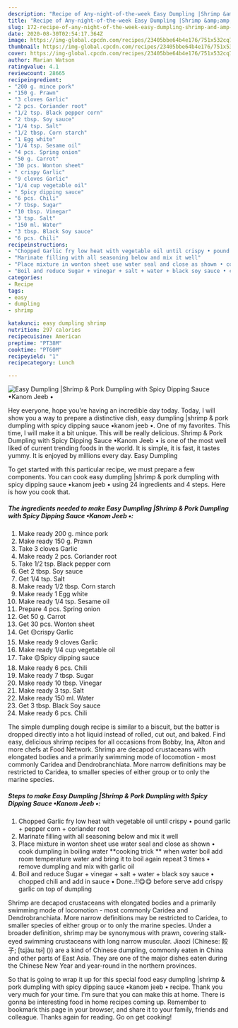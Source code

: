 ```yaml
---
description: "Recipe of Any-night-of-the-week Easy Dumpling |Shrimp &amp;amp; Pork Dumpling with Spicy Dipping Sauce •Kanom Jeeb •"
title: "Recipe of Any-night-of-the-week Easy Dumpling |Shrimp &amp;amp; Pork Dumpling with Spicy Dipping Sauce •Kanom Jeeb •"
slug: 172-recipe-of-any-night-of-the-week-easy-dumpling-shrimp-and-amp-pork-dumpling-with-spicy-dipping-sauce-kanom-jeeb
date: 2020-08-30T02:54:17.364Z
image: https://img-global.cpcdn.com/recipes/23405bbe64b4e176/751x532cq70/easy-dumpling-shrimp-pork-dumpling-with-spicy-dipping-sauce-•kanom-jeeb-•-recipe-main-photo.jpg
thumbnail: https://img-global.cpcdn.com/recipes/23405bbe64b4e176/751x532cq70/easy-dumpling-shrimp-pork-dumpling-with-spicy-dipping-sauce-•kanom-jeeb-•-recipe-main-photo.jpg
cover: https://img-global.cpcdn.com/recipes/23405bbe64b4e176/751x532cq70/easy-dumpling-shrimp-pork-dumpling-with-spicy-dipping-sauce-•kanom-jeeb-•-recipe-main-photo.jpg
author: Marian Watson
ratingvalue: 4.1
reviewcount: 28665
recipeingredient:
- "200 g. mince pork"
- "150 g. Prawn"
- "3 cloves Garlic"
- "2 pcs. Coriander root"
- "1/2 tsp. Black pepper corn"
- "2 tbsp. Soy sauce"
- "1/4 tsp. Salt"
- "1/2 tbsp. Corn starch"
- "1 Egg white"
- "1/4 tsp. Sesame oil"
- "4 pcs. Spring onion"
- "50 g. Carrot"
- "30 pcs. Wonton sheet"
- " crispy Garlic"
- "9 cloves Garlic"
- "1/4 cup vegetable oil"
- " Spicy dipping sauce"
- "6 pcs. Chili"
- "7 tbsp. Sugar"
- "10 tbsp. Vinegar"
- "3 tsp. Salt"
- "150 ml. Water"
- "3 tbsp. Black Soy sauce"
- "6 pcs. Chili"
recipeinstructions:
- "Chopped Garlic fry low heat with vegetable oil until crispy • pound garlic + pepper corn + coriander root"
- "Marinate filling with all seasoning below and mix it well"
- "Place mixture in wonton sheet use water seal and close as shown • cook dumpling in boiling water **cooking trick ** when water boil add room temperature water and bring it to boil again repeat 3 times • remove dumpling and mix with garlic oil"
- "Boil and reduce Sugar + vinegar + salt + water + black soy sauce • chopped chili and add in sauce • Done..!!😋😋 before serve add crispy garlic on top of dumpling"
categories:
- Recipe
tags:
- easy
- dumpling
- shrimp

katakunci: easy dumpling shrimp 
nutrition: 297 calories
recipecuisine: American
preptime: "PT38M"
cooktime: "PT60M"
recipeyield: "1"
recipecategory: Lunch

---
```



![Easy Dumpling |Shrimp &amp; Pork Dumpling with Spicy Dipping Sauce •Kanom Jeeb •](https://img-global.cpcdn.com/recipes/23405bbe64b4e176/751x532cq70/easy-dumpling-shrimp-pork-dumpling-with-spicy-dipping-sauce-•kanom-jeeb-•-recipe-main-photo.jpg)

Hey everyone, hope you're having an incredible day today. Today, I will show you a way to prepare a distinctive dish, easy dumpling |shrimp &amp; pork dumpling with spicy dipping sauce •kanom jeeb •. One of my favorites. This time, I will make it a bit unique. This will be really delicious.
Shrimp &amp; Pork Dumpling with Spicy Dipping Sauce •Kanom Jeeb • is one of the most well liked of current trending foods in the world. It is simple, it is fast, it tastes yummy. It is enjoyed by millions every day. Easy Dumpling 


To get started with this particular recipe, we must prepare a few components. You can cook easy dumpling |shrimp &amp; pork dumpling with spicy dipping sauce •kanom jeeb • using 24 ingredients and 4 steps. Here is how you cook that.

<!--inarticleads1-->

##### The ingredients needed to make Easy Dumpling |Shrimp &amp; Pork Dumpling with Spicy Dipping Sauce •Kanom Jeeb •:

1. Make ready 200 g. mince pork
1. Make ready 150 g. Prawn
1. Take 3 cloves Garlic
1. Make ready 2 pcs. Coriander root
1. Take 1/2 tsp. Black pepper corn
1. Get 2 tbsp. Soy sauce
1. Get 1/4 tsp. Salt
1. Make ready 1/2 tbsp. Corn starch
1. Make ready 1 Egg white
1. Make ready 1/4 tsp. Sesame oil
1. Prepare 4 pcs. Spring onion
1. Get 50 g. Carrot
1. Get 30 pcs. Wonton sheet
1. Get  🟡crispy Garlic
1. Make ready 9 cloves Garlic
1. Make ready 1/4 cup vegetable oil
1. Take  🟡Spicy dipping sauce
1. Make ready 6 pcs. Chili
1. Make ready 7 tbsp. Sugar
1. Make ready 10 tbsp. Vinegar
1. Make ready 3 tsp. Salt
1. Make ready 150 ml. Water
1. Get 3 tbsp. Black Soy sauce
1. Make ready 6 pcs. Chili


The simple dumpling dough recipe is similar to a biscuit, but the batter is dropped directly into a hot liquid instead of rolled, cut out, and baked. Find easy, delicious shrimp recipes for all occasions from Bobby, Ina, Alton and more chefs at Food Network. Shrimp are decapod crustaceans with elongated bodies and a primarily swimming mode of locomotion - most commonly Caridea and Dendrobranchiata. More narrow definitions may be restricted to Caridea, to smaller species of either group or to only the marine species. 

<!--inarticleads2-->

##### Steps to make Easy Dumpling |Shrimp &amp; Pork Dumpling with Spicy Dipping Sauce •Kanom Jeeb •:

1. Chopped Garlic fry low heat with vegetable oil until crispy • pound garlic + pepper corn + coriander root
1. Marinate filling with all seasoning below and mix it well
1. Place mixture in wonton sheet use water seal and close as shown • cook dumpling in boiling water **cooking trick ** when water boil add room temperature water and bring it to boil again repeat 3 times • remove dumpling and mix with garlic oil
1. Boil and reduce Sugar + vinegar + salt + water + black soy sauce • chopped chili and add in sauce • Done..!!😋😋 before serve add crispy garlic on top of dumpling


Shrimp are decapod crustaceans with elongated bodies and a primarily swimming mode of locomotion - most commonly Caridea and Dendrobranchiata. More narrow definitions may be restricted to Caridea, to smaller species of either group or to only the marine species. Under a broader definition, shrimp may be synonymous with prawn, covering stalk-eyed swimming crustaceans with long narrow muscular. Jiaozi (Chinese: 餃子; [tɕjàu.tsɨ] ()) are a kind of Chinese dumpling, commonly eaten in China and other parts of East Asia. They are one of the major dishes eaten during the Chinese New Year and year-round in the northern provinces. 

So that is going to wrap it up for this special food easy dumpling |shrimp &amp; pork dumpling with spicy dipping sauce •kanom jeeb • recipe. Thank you very much for your time. I'm sure that you can make this at home. There is gonna be interesting food in home recipes coming up. Remember to bookmark this page in your browser, and share it to your family, friends and colleague. Thanks again for reading. Go on get cooking!
